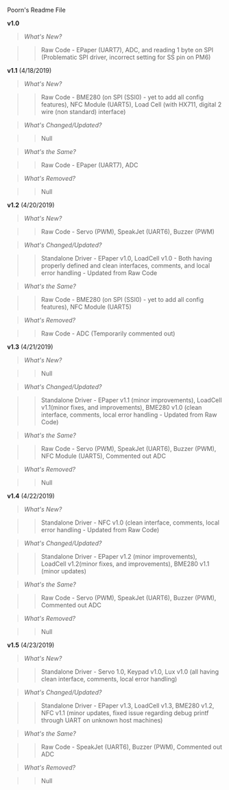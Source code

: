 Poorn's Readme File

**********v1.0**********

>*What's New?*

>>Raw Code - EPaper (UART7), ADC, and reading 1 byte on SPI (Problematic SPI driver, incorrect setting for SS pin on PM6)


**********v1.1********** (4/18/2019)

>*What's New?*

>>Raw Code - BME280 (on SPI (SSI0) - yet to add all config features), NFC Module (UART5), Load Cell (with HX711, digital 2 wire (non standard) interface)


>*What's Changed/Updated?*

>>Null


>*What's the Same?*

>>Raw Code - EPaper (UART7), ADC


>*What's Removed?*

>>Null


**********v1.2********** (4/20/2019)

>*What's New?*

>>Raw Code - Servo (PWM), SpeakJet (UART6), Buzzer (PWM)


>*What's Changed/Updated?*

>>Standalone Driver - EPaper v1.0, LoadCell v1.0 - Both having properly defined and clean interfaces, comments, and local error handling - Updated from Raw Code


>*What's the Same?*

>>Raw Code - BME280 (on SPI (SSI0) - yet to add all config features), NFC Module (UART5)


>*What's Removed?*

>>Raw Code - ADC (Temporarily commented out)


**********v1.3********** (4/21/2019)

>*What's New?*

>>Null


>*What's Changed/Updated?*

>>Standalone Driver - EPaper v1.1 (minor improvements), LoadCell v1.1(minor fixes, and improvements), BME280 v1.0 (clean interface, comments, local error handling - Updated from Raw Code)


>*What's the Same?*

>>Raw Code - Servo (PWM), SpeakJet (UART6), Buzzer (PWM), NFC Module (UART5), Commented out ADC


>*What's Removed?*

>>Null


**********v1.4********** (4/22/2019)

>*What's New?*

>>Standalone Driver - NFC v1.0 (clean interface, comments, local error handling - Updated from Raw Code)


>*What's Changed/Updated?*

>>Standalone Driver - EPaper v1.2 (minor improvements), LoadCell v1.2(minor fixes, and improvements), BME280 v1.1 (minor updates)


>*What's the Same?*

>>Raw Code - Servo (PWM), SpeakJet (UART6), Buzzer (PWM), Commented out ADC


>*What's Removed?*

>>Null


**********v1.5********** (4/23/2019)

>*What's New?*

>>Standalone Driver - Servo 1.0, Keypad v1.0, Lux v1.0 (all having clean interface, comments, local error handling)


>*What's Changed/Updated?*

>>Standalone Driver - EPaper v1.3, LoadCell v1.3, BME280 v1.2, NFC v1.1 (minor updates, fixed issue regarding debug printf through UART on unknown host machines)


>*What's the Same?*

>>Raw Code - SpeakJet (UART6), Buzzer (PWM), Commented out ADC


>*What's Removed?*

>>Null


